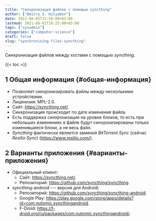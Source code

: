 ```yaml
---
title: "Синхронизация файлов с помощью syncthing"
author: ["Dmitry S. Kulyabov"]
date: 2021-08-01T15:58:00+03:00
lastmod: 2021-08-01T16:25:00+03:00
tags: ["sysadmin"]
categories: ["computer-science"]
draft: false
slug: "synchronizing-files-syncthing"
---
```


Синхронизация файлов между хостами с помощью _syncthing_.

<!--more-->

{{< toc >}}


## <span class="section-num">1</span> Общая информация {#общая-информация}

-   Позволяет синхронизировать файлы между несколькими устройствами.
-   Лиценизия: MPL-2.0.
-   Сайт: <https://syncthing.net/>.
-   Синхронизация происходит по дате изменения файла.
-   Есть поддержка синхронизации на уровне блоков, то есть при небольших изменениях в файле будут синхронизированы только изменившиеся блоки, а не весь файл.
-   _Syncthing_ фактически является заменой _BitTorrent Sync_ (сейчас _Resilio Sync_) (<https://www.resilio.com/>).


## <span class="section-num">2</span> Варианты приложения {#варианты-приложения}

-   Официальный клиент:
    -   Сайт: <https://syncthing.net/>.
    -   Репозиторий: <https://github.com/syncthing/syncthing>.
-   syncthing-android --- версия для Android:
    -   Репозиторий: <https://github.com/syncthing/syncthing-android>.
    -   Google Play: <https://play.google.com/store/apps/details?id=com.nutomic.syncthingandroid>.
    -   F-Droid: <https://f-droid.org/ru/packages/com.nutomic.syncthingandroid/>.
